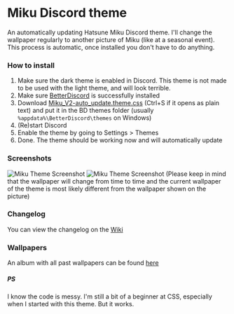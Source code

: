 # Miku Discord theme

An automatically updating Hatsune Miku Discord theme. I'll change the wallpaper regularly to another picture of Miku (like at a seasonal event). This process is automatic, once installed you don't have to do anything.

### How to install
1. Make sure the dark theme is enabled in Discord. This theme is not made to be used with the light theme, and will look terrible.
2. Make sure [BetterDiscord](https://betterdiscord.net/home/) is successfully installed
3. Download [Miku_V2-auto_update.theme.css](https://mythikangel.github.io/miku-discord-theme/Miku_V2-auto_update.theme.css) (Ctrl+S if it opens as plain text) and put it in the BD themes folder (usually `%appdata%\BetterDiscord\themes` on Windows)
4. (Re)start Discord
5. Enable the theme by going to Settings > Themes
6. Done. The theme should be working now and will automatically update

### Screenshots
![Miku Theme Screenshot](https://i.imgur.com/16ENzje.png)
![Miku Theme Screenshot](https://i.imgur.com/WcdlBda.png)
(Please keep in mind that the wallpaper will change from time to time and the current wallpaper of the theme is most likely different from the wallpaper shown on the picture)

### Changelog
You can view the changelog on the [Wiki](https://github.com/MythikAngel/miku-discord-theme/wiki/Changelog)

### Wallpapers
An album with all past wallpapers can be found [here](https://imgur.com/a/5wOsk)

##### PS
I know the code is messy. I'm still a bit of a beginner at CSS, especially when I started with this theme. But it works.

